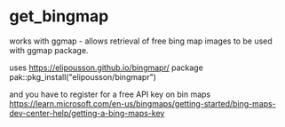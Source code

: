 # get_bingmap
works with ggmap - allows retrieval of free bing map images to be used with ggmap package.

uses https://elipousson.github.io/bingmapr/ package
    pak::pkg_install("elipousson/bingmapr")

and you have to register for a free API key on bin maps
    https://learn.microsoft.com/en-us/bingmaps/getting-started/bing-maps-dev-center-help/getting-a-bing-maps-key





